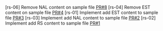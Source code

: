 [rs-06] Remove NAL content on sample file [PR#8](https://github.com/rs-quynd1/gitflow_homework_rebase/pull/8)
[rs-04] Remove EST content on sample file [PR#4](https://github.com/rs-quynd1/gitflow_homework_rebase/pull/4)
[rs-01] Implement add EST content to sample file [PR#3](https://github.com/rs-quynd1/gitflow_homework_rebase/pull/3)
[rs-03] Implement add NAL content to sample file [PR#2](https://github.com/rs-quynd1/gitflow_homework_rebase/pull/2)
[rs-02] Implement add RS content to sample file [PR#1](https://github.com/rs-quynd1/gitflow_homework_rebase/pull/1)

